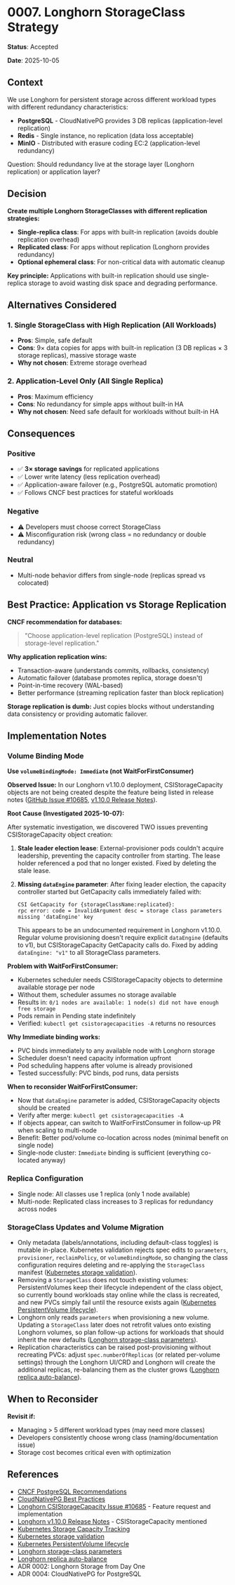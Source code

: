 # 0007. Longhorn StorageClass Strategy

**Status**: Accepted

**Date**: 2025-10-05

## Context

We use Longhorn for persistent storage across different workload types with different redundancy characteristics:

- **PostgreSQL** - CloudNativePG provides 3 DB replicas (application-level replication)
- **Redis** - Single instance, no replication (data loss acceptable)
- **MinIO** - Distributed with erasure coding EC:2 (application-level redundancy)

Question: Should redundancy live at the storage layer (Longhorn replication) or application layer?

## Decision

**Create multiple Longhorn StorageClasses with different replication strategies:**

- **Single-replica class**: For apps with built-in replication (avoids double replication overhead)
- **Replicated class**: For apps without replication (Longhorn provides redundancy)
- **Optional ephemeral class**: For non-critical data with automatic cleanup

**Key principle:** Applications with built-in replication should use single-replica storage to avoid wasting disk space and degrading performance.

## Alternatives Considered

### 1. Single StorageClass with High Replication (All Workloads)
- **Pros**: Simple, safe default
- **Cons**: 9× data copies for apps with built-in replication (3 DB replicas × 3 storage replicas), massive storage waste
- **Why not chosen**: Extreme storage overhead

### 2. Application-Level Only (All Single Replica)
- **Pros**: Maximum efficiency
- **Cons**: No redundancy for simple apps without built-in HA
- **Why not chosen**: Need safe default for workloads without built-in HA

## Consequences

### Positive
- ✅ **3× storage savings** for replicated applications
- ✅ Lower write latency (less replication overhead)
- ✅ Application-aware failover (e.g., PostgreSQL automatic promotion)
- ✅ Follows CNCF best practices for stateful workloads

### Negative
- ⚠️ Developers must choose correct StorageClass
- ⚠️ Misconfiguration risk (wrong class = no redundancy or double redundancy)

### Neutral
- Multi-node behavior differs from single-node (replicas spread vs colocated)

## Best Practice: Application vs Storage Replication

**CNCF recommendation for databases:**
> "Choose application-level replication (PostgreSQL) instead of storage-level replication."

**Why application replication wins:**
- Transaction-aware (understands commits, rollbacks, consistency)
- Automatic failover (database promotes replica, storage doesn't)
- Point-in-time recovery (WAL-based)
- Better performance (streaming replication faster than block replication)

**Storage replication is dumb:** Just copies blocks without understanding data consistency or providing automatic failover.

## Implementation Notes

### Volume Binding Mode

**Use `volumeBindingMode: Immediate` (not WaitForFirstConsumer)**

**Observed Issue:** In our Longhorn v1.10.0 deployment, CSIStorageCapacity objects are not being created despite the feature being listed in release notes ([GitHub Issue #10685](https://github.com/longhorn/longhorn/issues/10685), [v1.10.0 Release Notes](https://github.com/longhorn/longhorn/releases/tag/v1.10.0)).

**Root Cause (Investigated 2025-10-07):**

After systematic investigation, we discovered TWO issues preventing CSIStorageCapacity object creation:

1. **Stale leader election lease**: External-provisioner pods couldn't acquire leadership, preventing the capacity controller from starting. The lease holder referenced a pod that no longer existed. Fixed by deleting the stale lease.

2. **Missing `dataEngine` parameter**: After fixing leader election, the capacity controller started but GetCapacity calls immediately failed with:
   ```
   CSI GetCapacity for {storageClassName:replicated}:
   rpc error: code = InvalidArgument desc = storage class parameters missing 'dataEngine' key
   ```
   This appears to be an undocumented requirement in Longhorn v1.10.0. Regular volume provisioning doesn't require explicit `dataEngine` (defaults to v1), but CSIStorageCapacity GetCapacity calls do. Fixed by adding `dataEngine: "v1"` to all StorageClass parameters.

**Problem with WaitForFirstConsumer:**
- Kubernetes scheduler needs CSIStorageCapacity objects to determine available storage per node
- Without them, scheduler assumes no storage available
- Results in: `0/1 nodes are available: 1 node(s) did not have enough free storage`
- Pods remain in Pending state indefinitely
- Verified: `kubectl get csistoragecapacities -A` returns no resources

**Why Immediate binding works:**
- PVC binds immediately to any available node with Longhorn storage
- Scheduler doesn't need capacity information upfront
- Pod scheduling happens after volume is already provisioned
- Tested successfully: PVC binds, pod runs, data persists

**When to reconsider WaitForFirstConsumer:**
- Now that `dataEngine` parameter is added, CSIStorageCapacity objects should be created
- Verify after merge: `kubectl get csistoragecapacities -A`
- If objects appear, can switch to WaitForFirstConsumer in follow-up PR when scaling to multi-node
- Benefit: Better pod/volume co-location across nodes (minimal benefit on single node)
- Single-node cluster: `Immediate` binding is sufficient (everything co-located anyway)

### Replica Configuration

- Single node: All classes use 1 replica (only 1 node available)
- Multi-node: Replicated class increases to 3 replicas for redundancy across nodes

### StorageClass Updates and Volume Migration

- Only metadata (labels/annotations, including default-class toggles) is mutable in-place. Kubernetes validation rejects spec edits to `parameters`, `provisioner`, `reclaimPolicy`, or `volumeBindingMode`, so changing the class configuration requires deleting and re-applying the `StorageClass` manifest ([Kubernetes storage validation](https://github.com/kubernetes/kubernetes/blob/v1.30.0/pkg/apis/storage/validation/validation.go#L66-L86)).
- Removing a `StorageClass` does not touch existing volumes: PersistentVolumes keep their lifecycle independent of the class object, so currently bound workloads stay online while the class is recreated, and new PVCs simply fail until the resource exists again ([Kubernetes PersistentVolume lifecycle](https://kubernetes.io/docs/concepts/storage/persistent-volumes/#lifecycle-of-a-volume-and-claim)).
- Longhorn only reads `parameters` when provisioning a new volume. Updating a `StorageClass` later does not retrofit values onto existing Longhorn volumes, so plan follow-up actions for workloads that should inherit the new defaults ([Longhorn storage-class parameters](https://longhorn.io/docs/1.10.0/references/storage-class-parameters/)).
- Replication characteristics can be raised post-provisioning without recreating PVCs: adjust `spec.numberOfReplicas` (or related per-volume settings) through the Longhorn UI/CRD and Longhorn will create the additional replicas, re-balancing them as the cluster grows ([Longhorn replica auto-balance](https://longhorn.io/docs/1.10.0/high-availability/auto-balance-replicas/)).

## When to Reconsider

**Revisit if:**
- Managing > 5 different workload types (may need more classes)
- Developers consistently choose wrong class (naming/documentation issue)
- Storage cost becomes critical even with optimization

## References

- [CNCF PostgreSQL Recommendations](https://www.cncf.io/blog/2023/09/29/recommended-architectures-for-postgresql-in-kubernetes/)
- [CloudNativePG Best Practices](https://cloudnative-pg.io/documentation/current/architecture/)
- [Longhorn CSIStorageCapacity Issue #10685](https://github.com/longhorn/longhorn/issues/10685) - Feature request and implementation
- [Longhorn v1.10.0 Release Notes](https://github.com/longhorn/longhorn/releases/tag/v1.10.0) - CSIStorageCapacity mentioned
- [Kubernetes Storage Capacity Tracking](https://kubernetes-csi.github.io/docs/storage-capacity-tracking.html)
- [Kubernetes storage validation](https://github.com/kubernetes/kubernetes/blob/v1.30.0/pkg/apis/storage/validation/validation.go#L66-L86)
- [Kubernetes PersistentVolume lifecycle](https://kubernetes.io/docs/concepts/storage/persistent-volumes/#lifecycle-of-a-volume-and-claim)
- [Longhorn storage-class parameters](https://longhorn.io/docs/1.10.0/references/storage-class-parameters/)
- [Longhorn replica auto-balance](https://longhorn.io/docs/1.10.0/high-availability/auto-balance-replicas/)
- ADR 0002: Longhorn Storage from Day One
- ADR 0004: CloudNativePG for PostgreSQL
